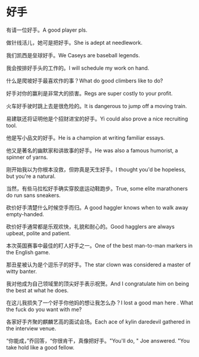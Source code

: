 # 好手

<p><span class="chinese">有请一位好手。</span><span class="english">A good player pls.</span></p>

<p><span class="chinese">做针线活儿，她可是把好手。</span><span class="english">She is adept at needlework.</span></p>

<p><span class="chinese">我们凯西是垒球好手。</span><span class="english">We Caseys are baseball legends.</span></p>

<p><span class="chinese">我会按排好手头的工作的。</span><span class="english">I will schedule my work on hand.</span></p>

<p><span class="chinese">什么是爬坡好手最喜欢作的事？</span><span class="english">What do good climbers like to do?</span></p>

<p><span class="chinese">好手对你的赢利是非常大的损害。</span><span class="english">Regs are super costly to your profit.</span></p>

<p><span class="chinese">火车好手驶时跳上去是很危险的。</span><span class="english">It is dangerous to jump off a moving train.</span></p>

<p><span class="chinese">易建联还将证明他是个招财进宝的好手。</span><span class="english">Yi could also prove a nice recruiting tool.</span></p>

<p><span class="chinese">他是写小品文的好手。</span><span class="english">He is a champion at writing familiar essays.</span></p>

<p><span class="chinese">他又是著名的幽默家和讲故事的好手。</span><span class="english">He was also a famous humorist, a spinner of yarns.</span></p>

<p><span class="chinese">刚开始我以为你根本没救，但妳真是天生好手。</span><span class="english">I thought you'd be hopeless, but you're a natural.</span></p>

<p><span class="chinese">当然，有些马拉松好手确实穿胶底运动鞋跑步。</span><span class="english">True, some elite marathoners do run sans sneakers.</span></p>

<p><span class="chinese">砍价好手清楚什么时候空手而归。</span><span class="english">A good haggler knows when to walk away empty-handed.</span></p>

<p><span class="chinese">砍价好手通常都是乐观欢快，礼貌和耐心的。</span><span class="english">Good hagglers are always upbeat, polite and patient.</span></p>

<p><span class="chinese">本次英国赛事中最佳的盯人好手之一。</span><span class="english">One of the best man-to-man markers in the English game.</span></p>

<p><span class="chinese">那丑星被认为是个逗乐子的好手。</span><span class="english">The star clown was considered a master of witty banter.</span></p>

<p><span class="chinese">我对他成为自己领域里的顶尖好手表示祝贺。</span><span class="english">And I congratulate him on being the best at what he does.</span></p>

<p><span class="chinese">在这儿我损失了一个好手你他妈的想让我怎么办？</span><span class="english">I lost a good man here . What the fuck do you want with me?</span></p>

<p><span class="chinese">各家好手齐聚的麒麟艺高的面试会场。</span><span class="english">Each ace of kylin daredevil gathered in the interview venue.</span></p>

<p><span class="chinese">“你能成，”乔回答，“你很肯干，真像把好手。</span><span class="english">"You'll do, " Joe answered. "You take hold like a good fellow.</span></p>

